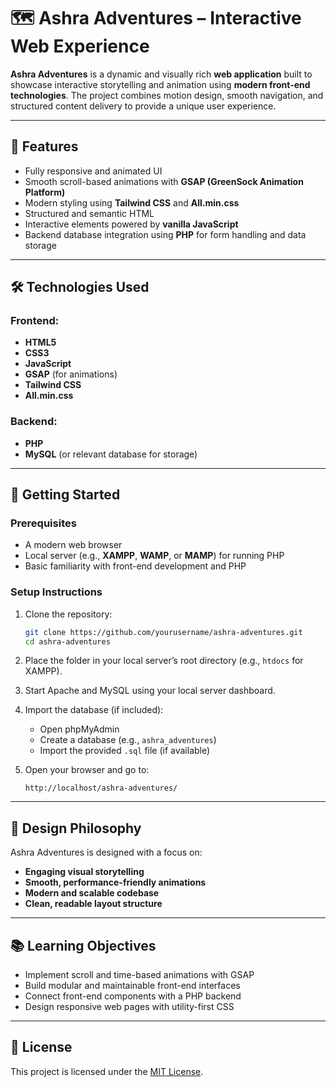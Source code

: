 # 🗺️ Ashra Adventures – Interactive Web Experience

**Ashra Adventures** is a dynamic and visually rich **web application** built to showcase interactive storytelling and animation using **modern front-end technologies**. The project combines motion design, smooth navigation, and structured content delivery to provide a unique user experience.

---

## 📌 Features

* Fully responsive and animated UI
* Smooth scroll-based animations with **GSAP (GreenSock Animation Platform)**
* Modern styling using **Tailwind CSS** and **All.min.css**
* Structured and semantic HTML
* Interactive elements powered by **vanilla JavaScript**
* Backend database integration using **PHP** for form handling and data storage

---

## 🛠️ Technologies Used

### Frontend:

* **HTML5**
* **CSS3**
* **JavaScript**
* **GSAP** (for animations)
* **Tailwind CSS**
* **All.min.css**

### Backend:

* **PHP**
* **MySQL** (or relevant database for storage)

---

## 🚀 Getting Started

### Prerequisites

* A modern web browser
* Local server (e.g., **XAMPP**, **WAMP**, or **MAMP**) for running PHP
* Basic familiarity with front-end development and PHP

### Setup Instructions

1. Clone the repository:

   ```bash
   git clone https://github.com/yourusername/ashra-adventures.git
   cd ashra-adventures
   ```

2. Place the folder in your local server’s root directory (e.g., `htdocs` for XAMPP).

3. Start Apache and MySQL using your local server dashboard.

4. Import the database (if included):

   * Open phpMyAdmin
   * Create a database (e.g., `ashra_adventures`)
   * Import the provided `.sql` file (if available)

5. Open your browser and go to:

   ```
   http://localhost/ashra-adventures/
   ```

---

## 🎨 Design Philosophy

Ashra Adventures is designed with a focus on:

* **Engaging visual storytelling**
* **Smooth, performance-friendly animations**
* **Modern and scalable codebase**
* **Clean, readable layout structure**

---

## 📚 Learning Objectives

* Implement scroll and time-based animations with GSAP
* Build modular and maintainable front-end interfaces
* Connect front-end components with a PHP backend
* Design responsive web pages with utility-first CSS

---

## 📄 License

This project is licensed under the [MIT License](LICENSE).
